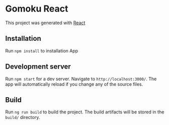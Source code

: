 # Gomoku React

This project was generated with [React ](https://reactjs.org/)

## Installation

Run `npm install` to installation App

## Development server

Run `npm start` for a dev server. Navigate to `http://localhost:3000/`. The app will automatically reload if you change any of the source files.

## Build

Run `ng run build` to build the project. The build artifacts will be stored in the `build/` directory.
